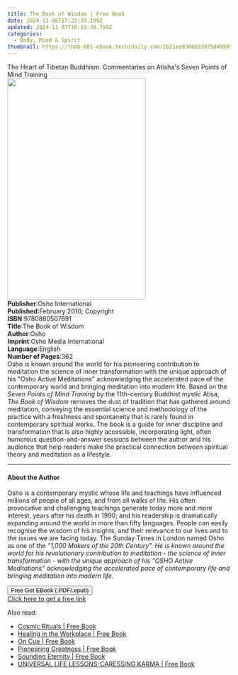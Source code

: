 ```yaml
---
title: The Book of Wisdom | Free Book
date: 2024-11-06T17:22:39.199Z
updated: 2024-11-07T16:19:30.759Z
categories:
  - Body, Mind & Spirit
thumbnail: https://thmb-001-ebook.techidaily.com/2b21ee9308633975849597ad07b59c2053064a7daed13274508983b0a71684b1.jpg
---
```

<main id="book-container">
  <div class="flex flex-col">
    <div class="book-brief flex-1 py-6 px-4 sm:p-6 md:py-10 md:px-8">
      <!-- brief-->
      <div class="book-brief-main">
        The Heart of Tibetan Buddhism. Commentaries on Atisha's Seven Points of
        Mind Training
      </div>
    </div>
    <div
      class="book-meta-info flex-1 grid gap-4 col-start-1 col-end-3 row-start-1 sm:mb-6 sm:grid-cols-4 lg:gap-6 lg:col-start-2 lg:row-end-6 lg:row-span-6 lg:mb-0"
    >
      <div
        class="book-meta-info-left place-content-center mt-4 p-4 text-sm leading-6 col-start-2 col-span-2 dark:text-slate-400"
      >
        <img
          class="w-full h-500 object-cover rounded-lg sm:h-255 sm:col-span-2 lg:col-span-full"
          src="https://img-001-ebook.techidaily.com/5efd337fcf818b903e8adffb52f4210d8123cd06211c1d87d26b32b213c1bbca.jpg"
          alt=""
          width="312"
          height="500"
        />
      </div>
      <div
        class="book-meta-info-right mt-2 col-start-1 row-start-2 col-span-3 self-center"
      >
        <!-- meta data  -->
        <div class="flex flex-col px-4 md:px-8">
          <div class="flex-1">
            <strong>Publisher</strong>:<span class="px-2"
              >Osho International</span
            >
          </div>
          <div class="flex-1">
            <strong>Published</strong>:<span class="px-2"
              >February 2010; Copyright</span
            >
          </div>
          <div class="flex-1">
            <strong>ISBN</strong>:<span class="px-2">9780880507691</span>
          </div>
          <div class="flex-1">
            <strong>Title</strong>:<span class="px-2">The Book of Wisdom</span>
          </div>
          <div class="flex-1">
            <strong>Author</strong>:<span class="px-2">Osho</span>
          </div>
          <div class="flex-1">
            <strong>Imprint</strong>:<span class="px-2"
              >Osho Media International</span
            >
          </div>
          <div class="flex-1">
            <strong>Language</strong>:<span class="px-2">English</span>
          </div>
          <div class="flex-1">
            <strong>Number of Pages</strong>:<span class="px-2">362</span>
          </div>
        </div>
      </div>
    </div>
    <div class="book-description flex-1 py-6 px-4 sm:p-6 md:py-10 md:px-8">
      <div class="book-description-main">
        <div accordion-content="" id="description">
          Osho is known around the world for his pioneering contribution to
          meditation the science of inner transformation with the unique
          approach of his "Osho Active Meditations" acknowledging the
          accelerated pace of the contemporary world and bringing meditation
          into modern life. Based on the <i>Seven Points of Mind Training</i> by
          the 11th-century Buddhist mystic Atisa,
          <i>The Book of Wisdom</i> removes the dust of tradition that has
          gathered around meditation, conveying the essential science and
          methodology of the practice with a freshness and spontaneity that is
          rarely found in contemporary spiritual works. The book is a guide for
          inner discipline and transformation that is also highly accessible,
          incorporating light, often humorous question-and-answer sessions
          between the author and his audience that help readers make the
          practical connection between spiritual theory and meditation as a
          lifestyle.
        </div>
      </div>
    </div>
    <div class="book-excerpts flex-1 py-6 px-4 sm:p-6 md:py-10 md:px-8">
      <!-- excerpts-->
      <div class="book-excerpts-main">
        <hr />
        <h4 class="placeholder placeholder-heading">
          <span>About the Author</span>
        </h4>
        <p>
          Osho is a contemporary mystic whose life and teachings have influenced
          millions of people of all ages, and from all walks of life. His often
          provocative and challenging teachings generate today more and more
          interest, years after his death in 1990; and his readership is
          dramatically expanding around the world in more than fifty languages.
          People can easily recognise the wisdom of his insights, and their
          relevance to our lives and to the issues we are facing today. The
          Sunday Times in London named Osho as one of the
          <i
            >"1,000 Makers of the 20th Century"<i
              >. He is known around the world for his revolutionary contribution
              to meditation - the science of inner transformation - with the
              unique approach of his "OSHO Active Meditations" acknowledging the
              accelerated pace of contemporary life and bringing meditation into
              modern life.</i
            ></i
          >
        </p>
      </div>
    </div>
    <div
      class="book-about-author flex-1 py-6 px-4 sm:p-6 md:py-10 md:px-8"
    ></div>
    <div class="book-free-get flex-1 py-6 px-4 sm:p-6 md:py-10 md:px-8">
      <button
        id="btn-free-get"
        class="bg-blue-500 hover:bg-blue-700 text-white font-bold py-2 px-4 rounded"
      >
        Free Get EBook (.PDF/.epub)
      </button>
      <div id="countdown-display" class="px-2 text-lg mt-2"></div>
      <a
        id="free-link"
        class="hidden bg-blue-500 hover:bg-blue-700 text-white font-bold py-2 px-4 rounded"
        href="https://www.ebooks.com/en-us/book/96476450/the-book-of-wisdom/osho/"
        target="_blank"
        >Click here to get a free link</a
      >
    </div>
    <script>
      let countdownTime = 0;
      let countdownInterval = null;
      document
        .getElementById('btn-free-get')
        .addEventListener('click', startCountdown);
      function startCountdown() {
        countdownTime = new Date().getTime() + 60000 * 3;
        countdownInterval = setInterval(updateCountdown, 1000);
        document.getElementById('btn-free-get').disabled = true;
        document
          .getElementById('btn-free-get')
          .classList.add('bg-gray-500', 'cursor-not-allowed');
      }
      function updateCountdown() {
        let currentTime = new Date().getTime();
        let timeLeft = countdownTime - currentTime;
        let secondsLeft = Math.floor(timeLeft / 1000);
        document.getElementById('countdown-display').innerHTML =
          `Remaining time: ${secondsLeft} seconds.`;
        if (secondsLeft <= 0) {
          clearInterval(countdownInterval);
          document.getElementById('btn-free-get').classList.add('hidden');
          document.getElementById('free-link').classList.remove('hidden');
          document.getElementById('countdown-display').innerHTML = '';
        }
      }
    </script>
  </div>
</main>

<ins class="adsbygoogle"
      style="display:block"
      data-ad-client="ca-pub-7571918770474297"
      data-ad-slot="8358498916"
      data-ad-format="auto"
      data-full-width-responsive="true"></ins>
    

<span class="atpl-alsoreadstyle">Also read:</span>
<div><ul>
<li><a href="https://novels-ebooks.techidaily.com/210397538-9781787138148-cosmic-rituals/"><u>Cosmic Rituals | Free Book</u></a></li>
<li><a href="https://novels-ebooks.techidaily.com/210397339-9781955363358-healing-in-the-workplace/"><u>Healing in the Workplace | Free Book</u></a></li>
<li><a href="https://novels-ebooks.techidaily.com/210396427-9781087996172-on-cue/"><u>On Cue | Free Book</u></a></li>
<li><a href="https://novels-ebooks.techidaily.com/210396417-9781737694731-pioneering-greatness/"><u>Pioneering Greatness | Free Book</u></a></li>
<li><a href="https://novels-ebooks.techidaily.com/210397323-9781739920524-sounding-eternity/"><u>Sounding Eternity | Free Book</u></a></li>
<li><a href="https://novels-ebooks.techidaily.com/210397327-9780645249804-universal-life-lessons-caressing-karma/"><u>UNIVERSAL LIFE LESSONS-CARESSING KARMA | Free Book</u></a></li>
</ul></div>

